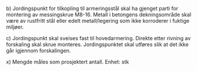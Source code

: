b) Jordingspunkt for tilkopling til armeringsstål skal ha gjenget parti for montering av messingskrue M8-16. Metall i betongens dekningsområde skal være av rustfritt stål eller edelt metall/legering som ikke korroderer i fuktige miljøer.

c) Jordingspunkt skal sveises fast til hovedarmering. Direkte etter rivning av forskaling skal skrue monteres. Jordingspunktet skal utføres slik at det ikke går igjennom forskalingen.

x) Mengde måles som prosjektert antall. Enhet: stk

